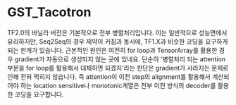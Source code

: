 # GST_Tacotron

TF2.0의 바닐라 버전은 기본적으로 전부 병렬처리입니다. 이는 일반적으로 성능면에서 유리하지만, Seq2Seq의 경우 제약이 커짐과 동시에, TF1.X과 비슷한 코딩을 요구하게 되는 한계가 있습니다. 근본적인 원인은 여전히 for loop과 TensorArray를 활용한 경우 gradient가 자동으로 생성되지 않는 곳에 있네요.
단순히 '병렬처리 되는 attention 부분을 for loop를 활용해서 대체하면 되겠지'라는 판단은 gradient가 사라지는 문제로 인해 전혀 먹히지 않습니다. 즉 attention이 이전 step의 alignment를 활용해서 계산되어야 하는 location sensitive나 monotonic계열은 전부 이전 방식의 decoder를 활용한 코딩을 요구합니다.